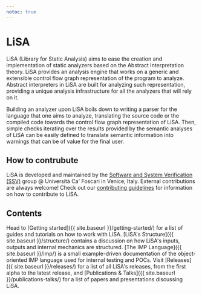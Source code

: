 ```yaml
---
notoc: true
---
```


# LiSA

LiSA (Library for Static Analysis) aims to ease the creation and implementation of static analyzers based on the Abstract Interpretation theory.
LiSA provides an analysis engine that works on a generic and extensible control flow graph representation of the program to analyze. Abstract interpreters in LiSA are built 
for analyzing such representation, providing a unique analysis infrastructure for all the analyzers that will rely on it.

Building an analyzer upon LiSA boils down to writing a parser for the language that one aims to analyze, translating the source code or the compiled code towards 
the control flow graph representation of LiSA. Then, simple checks iterating over the results provided by the semantic analyses of LiSA can be easily defined to translate 
semantic information into warnings that can be of value for the final user. 

## How to contrubute

LiSA is developed and maintained by the [Software and System Verification (SSV)](https://ssv.dais.unive.it/) group @ Università Ca' Foscari in Venice, Italy. External contributions are always welcome! Check out our [contributing guidelines](https://github.com/lisa-analyzer/lisa/blob/master/CONTRIBUTING.md) for information on how to contribute to LiSA.

## Contents

Head to [Getting started]({{ site.baseurl }}/getting-started/) for a list of guides and tutorials on how to work with LiSA.
[LiSA's Structure]({{ site.baseurl }}/structure/) contains a discussion on how LiSA's inputs, outputs and internal mechanics are structured.
[The IMP Language]({{ site.baseurl }}/imp/) is a small example-driven documentation of the object-oriented IMP language used for internal testing and POCs.
Visit [Releases]({{ site.baseurl }}/releases/) for a list of all LiSA's releases, from the first alpha to the latest release, and 
[Publications & Talks]({{ site.baseurl }}/publications-talks/) for a list of papers and presentations discussing LiSA.

